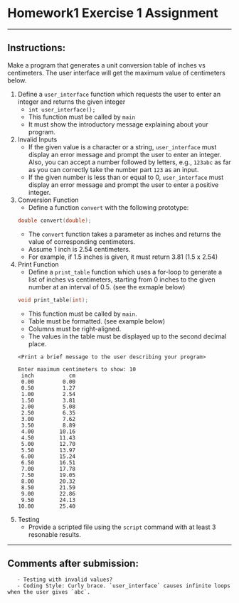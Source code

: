 # Homework1 Exercise 1 Assignment
---

## Instructions:    
Make a program that generates a unit conversion table of inches vs centimeters. The user interface will get the maximum value of centimeters below.    
    
1. Define a ```user_interface``` function which requests the user to enter an integer and returns the given integer
   - ```int user_interface();``` 
   - This function must be called by ```main```    
   - It must show the introductory message explaining about your program.
2. Invalid Inputs
   - If the given value is a character or a string, ```user_interface``` must display an error message and prompt the user to enter an integer. Also, you can accept a number followed by letters, e.g., ```123abc``` as far as you can correctly take the number part ```123``` as an input.     
   - If the given number is less than or equal to 0, ```user_interface``` must display an error message and prompt the user to enter a positive integer.    
3. Conversion Function    
   - Define a function ```convert``` with the following prototype:    
   ```c 
   double convert(double);
   ```    
   - The ```convert``` function takes a parameter as inches and returns the value of corresponding centimeters.    
   - Assume 1 inch is 2.54 centimeters.    
   - For example, if 1.5 inches is given, it must return 3.81 (1.5 x 2.54)    
4. Print Function    
   - Define a ```print_table``` function which uses a for-loop to generate a list of inches vs centimeters, starting from 0 inches to the given number at an interval of 0.5. (see the exmaple below)    
   ```c
   void print_table(int);
   ```    
   - This function must be called by ```main```.    
   - Table must be formatted. (see example below)    
   - Columns must be right-aligned.    
   - The values in the table must be displayed up to the second decimal place.    
   ```
   <Print a brief message to the user describing your program>    

   Enter maximum centimeters to show: 10    
    inch           cm    
    0.00         0.00    
    0.50         1.27    
    1.00         2.54    
    1.50         3.81    
    2.00         5.08    
    2.50         6.35    
    3.00         7.62   
    3.50         8.89    
    4.00        10.16    
    4.50        11.43    
    5.00        12.70    
    5.50        13.97    
    6.00        15.24    
    6.50        16.51    
    7.00        17.78    
    7.50        19.05    
    8.00        20.32    
    8.50        21.59    
    9.00        22.86    
    9.50        24.13    
   10.00        25.40    
   ```    
5. Testing
   - Provide a scripted file using the ```script``` command with at least 3 resonable results.    
---
## Comments after submission:
```    
   - Testing with invalid values?    
   - Coding Style: Curly brace. `user_interface` causes infinite loops when the user gives `abc`.
```
